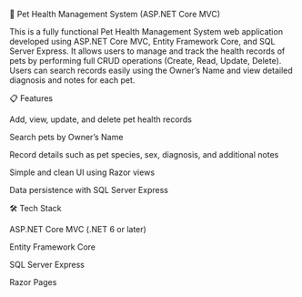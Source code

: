 🐾 Pet Health Management System (ASP.NET Core MVC)

This is a fully functional Pet Health Management System web application developed using ASP.NET Core MVC, Entity Framework Core, and SQL Server Express.
It allows users to manage and track the health records of pets by performing full CRUD operations (Create, Read, Update, Delete).
Users can search records easily using the Owner’s Name and view detailed diagnosis and notes for each pet.

📋 Features

Add, view, update, and delete pet health records

Search pets by Owner’s Name

Record details such as pet species, sex, diagnosis, and additional notes

Simple and clean UI using Razor views

Data persistence with SQL Server Express

🛠 Tech Stack

ASP.NET Core MVC (.NET 6 or later)

Entity Framework Core

SQL Server Express

Razor Pages
